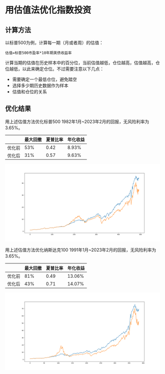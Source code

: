 # 用估值法优化指数投资

## 计算方法

以标普500为例，计算每一期（月或者周）的估值：

`估值=标普500市盈率*10年期美债收益率`

计算当期的估值在历史样本中的百分位，当前估值越低，仓位越高，估值越高，仓位越低，以此来确定仓位。不过需要注意以下几点：

* 需要确定一个最低仓位，避免踏空
* 选择多少期历史数据作为样本
* 估值和仓位的关系

## 优化结果

用上述估值方法优化标普500 1982年1月~2023年2月的回报，无风险利率为3.65%。

|        | 最大回撤 | 夏普比率 | 年化收益 |
| ------ | -------- | -------- | -------- |
| 优化前 | 53%      | 0.42     | 8.93%    |
| 优化后 | 31%      | 0.57     | 9.63%    |

![](sp500.png)

用上述估值方法优化纳斯达克100 1991年1月~2023年2月的回报，无风险利率为3.65%。

|        | 最大回撤 | 夏普比率 | 年化收益 |
| ------ | -------- | -------- | -------- |
| 优化前 | 81%      | 0.49     | 13.06%   |
| 优化后 | 43%      | 0.71     | 14.07%   |

![](nasdaq100.png)
